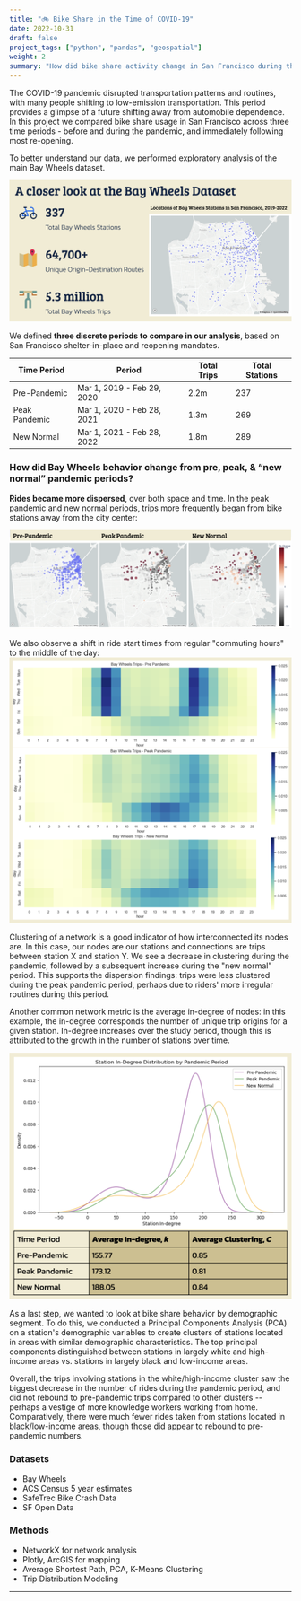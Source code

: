 ```yaml
---
title: "🚲 Bike Share in the Time of COVID-19"
date: 2022-10-31
draft: false
project_tags: ["python", "pandas", "geospatial"]
weight: 2
summary: "How did bike share activity change in San Francisco during the COVID-19 pandemic?"
---
```


The COVID-19 pandemic disrupted transportation patterns and routines, with many people shifting to low-emission transportation. This period provides a glimpse of a future shifting away from automobile dependence. In this project we compared bike share usage in San Francisco across three time periods - before and during the pandemic, and immediately following most re-opening.

To better understand our data, we performed exploratory analysis of the main Bay Wheels dataset.

![dataset summary](dataset_summary.png)

We defined **three discrete periods to compare in our analysis**, based on San Francisco shelter-in-place and reopening mandates.

| Time Period   | Period                     | Total Trips | Total Stations |
| ------------- | -------------------------- | ----------- | -------------- |
| Pre-Pandemic  | Mar 1, 2019 - Feb 29, 2020 | 2.2m        | 237            |
| Peak Pandemic | Mar 1, 2020 - Feb 28, 2021 | 1.3m        | 269            |
| New Normal    | Mar 1, 2021 - Feb 28, 2022 | 1.8m        | 289            |

### How did Bay Wheels behavior change from pre, peak, & “new normal” pandemic periods?

**Rides became more dispersed**, over both space and time. In the peak pandemic and new normal periods, trips more frequently began from bike stations away from the city center:

![trip start dispersion](tripstarts.png)

We also observe a shift in ride start times from regular "commuting hours" to the middle of the day:
![rides by time of day](ride_tod_heatmap.png)

Clustering of a network is a good indicator of how interconnected its nodes are. In this case, our nodes are our stations and connections are trips between station X and station Y. We see a decrease in clustering during the pandemic, followed by a subsequent increase during the "new normal" period. This supports the dispersion findings: trips were less clustered during the peak pandemic period, perhaps due to riders' more irregular routines during this period.

Another common network metric is the average in-degree of nodes: in this example, the in-degree corresponds the number of unique trip origins for a given station. In-degree increases over the study period, though this is attributed to the growth in the number of stations over time.

![network analysis](network.png)

As a last step, we wanted to look at bike share behavior by demographic segment. To do this, we conducted a Principal Components Analysis (PCA) on a station's demographic variables to create clusters of stations located in areas with similar demographic characteristics. The top principal components distinguished between stations in largely white and high-income areas vs. stations in largely black and low-income areas.

Overall, the trips involving stations in the white/high-income cluster saw the biggest decrease in the number of rides during the pandemic period, and did not rebound to pre-pandemic trips compared to other clusters -- perhaps a vestige of more knowledge workers working from home. Comparatively, there were much fewer rides taken from stations located in black/low-income areas, though those did appear to rebound to pre-pandemic numbers.

<!-- ### Where could existing Bay Wheels and bike infrastructure improve to serve the "new normal" demands?

_**Continue to monitor demand, then build stations**_ -->

### Datasets

- Bay Wheels
- ACS Census 5 year estimates
- SafeTrec Bike Crash Data
- SF Open Data

### Methods

- NetworkX for network analysis
- Plotly, ArcGIS for mapping
- Average Shortest Path, PCA, K-Means Clustering
- Trip Distribution Modeling

---
